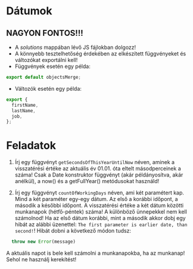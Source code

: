 # Dátumok

## NAGYON FONTOS!!!
- A *solutions* mappában lévő JS fájlokban dolgozz!
- A könnyebb tesztelhetőség érdekében az elkészített függvényeket és változókat 
exportálni kell!
- Függvények esetén egy példa:
```javascript
export default objectsMerge;
```
- Változók esetén egy példa:
```javascript
export {
  firstName,
  lastName,
  job,
};
```
# Feladatok

1. Írj egy függvényt `getSecondsOfThisYearUntilNow` néven, aminek a visszatérési értéke az aktuális év 01.01. óta eltelt másodperceinek a száma!
   Csak a Date konstruktor függvényt (akár példányosítva, akár anélkül), a now() és a getFullYear() metódusokat használd!

2. Írj egy függvényt `countOfWorkingDays` néven, ami két paramétert kap. Mind a két paraméter egy-egy dátum. Az első a  korábbi időpont, a második  a későbbi időpont.  A visszatérési értéke a két dátum közötti munkanapok (hétfő-péntek) száma! A különböző ünnepekkel nem kell számolnod! Ha az első dátum korábbi, mint a második akkor dobj egy hibát az alábbi üzenettel: `The first parameter is earlier date, than second!`!
Hibát dobni a következő módon tudsz: 

```javascript
  throw new Error(message)
```
A aktuális napot is bele kell számolni a munkanapokba, ha az munkanap!
Sehol ne használj kerekítést!